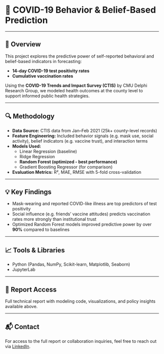 # 🧠 COVID-19 Behavior & Belief-Based Prediction


---

## 📌 Overview

This project explores the predictive power of self-reported behavioral and belief-based indicators in forecasting:

- **14-day COVID-19 test positivity rates**  
- **Cumulative vaccination rates**

Using the **COVID-19 Trends and Impact Survey (CTIS)** by CMU Delphi Research Group, we modeled health outcomes at the county level to support informed public health strategies.

---

## 🔍 Methodology

- **Data Source:** CTIS data from Jan–Feb 2021 (25k+ county-level records)
- **Feature Engineering:** Included behavior signals (e.g. mask use, social activity), belief indicators (e.g. vaccine trust), and interaction terms
- **Models Used:**
  - Linear Regression (baseline)
  - Ridge Regression
  - **Random Forest (optimized - best performance)**
  - Gradient Boosting Regressor (for comparison)
- **Evaluation Metrics:** R², MAE, RMSE with 5-fold cross-validation

---

## 💡 Key Findings

- Mask-wearing and reported COVID-like illness are top predictors of test positivity
- Social influence (e.g. friends’ vaccine attitudes) predicts vaccination rates more strongly than institutional trust
- Optimized Random Forest models improved predictive power by over **90%** compared to baselines

---

## 📈 Tools & Libraries

- Python (Pandas, NumPy, Scikit-learn, Matplotlib, Seaborn)
- JupyterLab

---

## 📄 Report Access

Full technical report with modeling code, visualizations, and policy insights available above.

---

## 📬 Contact

For access to the full report or collaboration inquiries, feel free to reach out via [LinkedIn](https://www.linkedin.com/in/vinayakprasad02).

